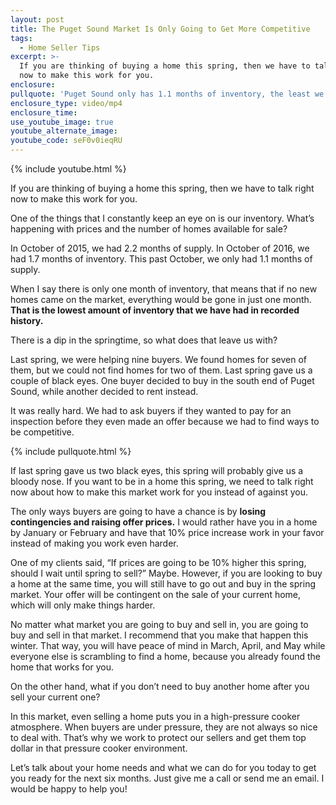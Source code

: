 ```yaml
---
layout: post
title: The Puget Sound Market Is Only Going to Get More Competitive
tags:
  - Home Seller Tips
excerpt: >-
  If you are thinking of buying a home this spring, then we have to talk right
  now to make this work for you.
enclosure:
pullquote: 'Puget Sound only has 1.1 months of inventory, the least we’ve ever seen.'
enclosure_type: video/mp4
enclosure_time:
use_youtube_image: true
youtube_alternate_image:
youtube_code: seF0v0ieqRU
---
```



{% include youtube.html %}

If you are thinking of buying a home this spring, then we have to talk right now to make this work for you.

One of the things that I constantly keep an eye on is our inventory. What’s happening with prices and the number of homes available for sale?

In October of 2015, we had 2.2 months of supply. In October of 2016, we had 1.7 months of inventory. This past October, we only had 1.1 months of supply.

When I say there is only one month of inventory, that means that if no new homes came on the market, everything would be gone in just one month. **That is the lowest amount of inventory that we have had in recorded history.**

There is a dip in the springtime, so what does that leave us with? &nbsp;

Last spring, we were helping nine buyers. We found homes for seven of them, but we could not find homes for two of them. Last spring gave us a couple of black eyes. One buyer decided to buy in the south end of Puget Sound, while another decided to rent instead.

It was really hard. We had to ask buyers if they wanted to pay for an inspection before they even made an offer because we had to find ways to be competitive.

{% include pullquote.html %}

If last spring gave us two black eyes, this spring will probably give us a bloody nose. If you want to be in a home this spring, we need to talk right now about how to make this market work for you instead of against you.

The only ways buyers are going to have a chance is by **losing contingencies and raising offer prices.** I would rather have you in a home by January or February and have that 10% price increase work in your favor instead of making you work even harder.

One of my clients said, “If prices are going to be 10% higher this spring, should I wait until spring to sell?” Maybe. However, if you are looking to buy a home at the same time, you will still have to go out and buy in the spring market. Your offer will be contingent on the sale of your current home, which will only make things harder.

No matter what market you are going to buy and sell in, you are going to buy and sell in that market. I recommend that you make that happen this winter. That way, you will have peace of mind in March, April, and May while everyone else is scrambling to find a home, because you already found the home that works for you.

On the other hand, what if you don’t need to buy another home after you sell your current one?

In this market, even selling a home puts you in a high-pressure cooker atmosphere. When buyers are under pressure, they are not always so nice to deal with. That’s why we work to protect our sellers and get them top dollar in that pressure cooker environment.

Let’s talk about your home needs and what we can do for you today to get you ready for the next six months. Just give me a call or send me an email. I would be happy to help you!